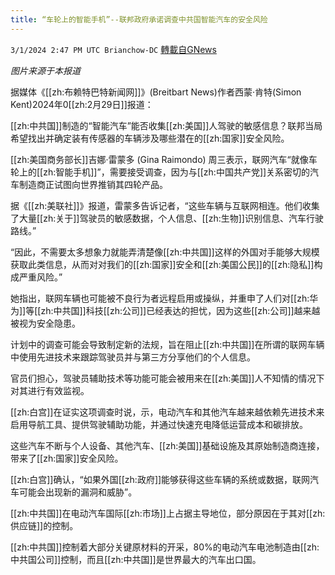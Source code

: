 ```yaml
---
title: “车轮上的智能手机”--联邦政府承诺调查中共国智能汽车的安全风险
---
```

`3/1/2024 2:47 PM UTC Brianchow-DC` [轉載自GNews](https://gnews.org/articles/2356803)

*图片来源于本报道*

据媒体《[[zh:布赖特巴特新闻网]]》(Breitbart News)作者西蒙·肯特(Simon Kent)2024年0[[zh:2月29日]]报道：

[[zh:中共国]]制造的“智能汽车”能否收集[[zh:美国]]人驾驶的敏感信息？联邦当局希望找出并确定装有传感器的车辆涉及哪些潜在的[[zh:国家]]安全风险。

[[zh:美国商务部长]]吉娜·雷蒙多 (Gina Raimondo) 周三表示，联网汽车“就像车轮上的[[zh:智能手机]]”，需要接受调查，因为与[[zh:中国共产党]]关系密切的汽车制造商正试图向世界推销其四轮产品。

据《[[zh:美联社]]》报道，雷蒙多告诉记者，“这些车辆与互联网相连。他们收集了大量[[zh:关于]]驾驶员的敏感数据，个人信息、[[zh:生物]]识别信息、汽车行驶路线。”

“因此，不需要太多想象力就能弄清楚像[[zh:中共国]]这样的外国对手能够大规模获取此类信息，从而对对我们的[[zh:国家]]安全和[[zh:美国公民]]的[[zh:隐私]]构成严重风险。”

她指出，联网车辆也可能被不良行为者远程启用或操纵，并重申了人们对[[zh:华为]]等[[zh:中共国]]科技[[zh:公司]]已经表达的担忧，因为这些[[zh:公司]]越来越被视为安全隐患。

计划中的调查可能会导致制定新的法规，旨在阻止[[zh:中共国]]在所谓的联网车辆中使用先进技术来跟踪驾驶员并与第三方分享他们的个人信息。

官员们担心，驾驶员辅助技术等功能可能会被用来在[[zh:美国]]人不知情的情况下对其进行有效监视。

[[zh:白宫]]在证实这项调查时说，示，电动汽车和其他汽车越来越依赖先进技术来启用导航工具、提供驾驶辅助功能，并通过快速充电降低运营成本和碳排放。

这些汽车不断与个人设备、其他汽车、[[zh:美国]]基础设施及其原始制造商连接，带来了[[zh:国家]]安全风险。

[[zh:白宫]]确认，“如果外国[[zh:政府]]能够获得这些车辆的系统或数据，联网汽车可能会出现新的漏洞和威胁”。

[[zh:中共国]]在电动汽车国际[[zh:市场]]上占据主导地位，部分原因在于其对[[zh:供应链]]的控制。

[[zh:中共国]]控制着大部分关键原材料的开采，80%的电动汽车电池制造由[[zh:中共国公司]]控制，而且[[zh:中共国]]是世界最大的汽车出口国。
